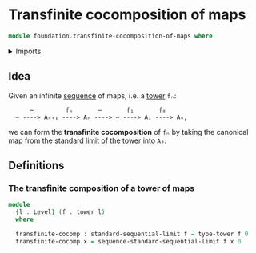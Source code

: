 # Transfinite cocomposition of maps

```agda
module foundation.transfinite-cocomposition-of-maps where
```

<details><summary>Imports</summary>

```agda
open import foundation.limits-towers
open import foundation.towers
open import foundation.universe-levels
```

</details>

## Idea

Given an infinite [sequence](foundation.dependent-sequences.md) of maps, i.e. a
[tower](foundation.towers.md) `fₙ`:

```text
      ⋯         fₙ       ⋯       f₁       f₀
  ⋯ ----> Aₙ₊₁ ----> Aₙ ----> ⋯ ----> A₁ ----> A₀,
```

we can form the **transfinite cocomposition** of `fₙ` by taking the canonical
map from the [standard limit of the tower](foundation.limits-towers.md) into
`A₀`.

## Definitions

### The transfinite composition of a tower of maps

```agda
module _
  {l : Level} (f : tower l)
  where

  transfinite-cocomp : standard-sequential-limit f → type-tower f 0
  transfinite-cocomp x = sequence-standard-sequential-limit f x 0
```
